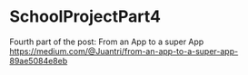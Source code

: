 # SchoolProjectPart4
Fourth part of the post: From an App to a super App https://medium.com/@Juantri/from-an-app-to-a-super-app-89ae5084e8eb
